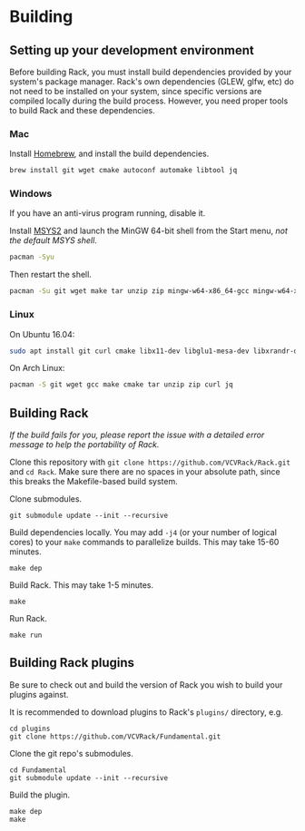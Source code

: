 # Building

## Setting up your development environment

Before building Rack, you must install build dependencies provided by your system's package manager.
Rack's own dependencies (GLEW, glfw, etc) do not need to be installed on your system, since specific versions are compiled locally during the build process.
However, you need proper tools to build Rack and these dependencies.

### Mac

Install [Homebrew](https://brew.sh/), and install the build dependencies.
```bash
brew install git wget cmake autoconf automake libtool jq
```

### Windows

If you have an anti-virus program running, disable it.

Install [MSYS2](http://www.msys2.org/) and launch the MinGW 64-bit shell from the Start menu, *not the default MSYS shell*.
```bash
pacman -Syu
```
Then restart the shell.
```bash
pacman -Su git wget make tar unzip zip mingw-w64-x86_64-gcc mingw-w64-x86_64-cmake autoconf automake mingw-w64-x86_64-libtool mingw-w64-x86_64-jq
```

### Linux

On Ubuntu 16.04:
```bash
sudo apt install git curl cmake libx11-dev libglu1-mesa-dev libxrandr-dev libxinerama-dev libxcursor-dev libxi-dev zlib1g-dev libasound2-dev libgtk2.0-dev libjack-jackd2-dev jq
```

On Arch Linux:
```bash
pacman -S git wget gcc make cmake tar unzip zip curl jq
```

## Building Rack

*If the build fails for you, please report the issue with a detailed error message to help the portability of Rack.*

Clone this repository with `git clone https://github.com/VCVRack/Rack.git` and `cd Rack`.
Make sure there are no spaces in your absolute path, since this breaks the Makefile-based build system.

Clone submodules.

	git submodule update --init --recursive

Build dependencies locally.
You may add `-j4` (or your number of logical cores) to your `make` commands to parallelize builds.
This may take 15-60 minutes.

	make dep

Build Rack.
This may take 1-5 minutes.

	make

Run Rack.

	make run

## Building Rack plugins

Be sure to check out and build the version of Rack you wish to build your plugins against.

It is recommended to download plugins to Rack's `plugins/` directory, e.g.

	cd plugins
	git clone https://github.com/VCVRack/Fundamental.git

Clone the git repo's submodules.

	cd Fundamental
	git submodule update --init --recursive

Build the plugin.

	make dep
	make
